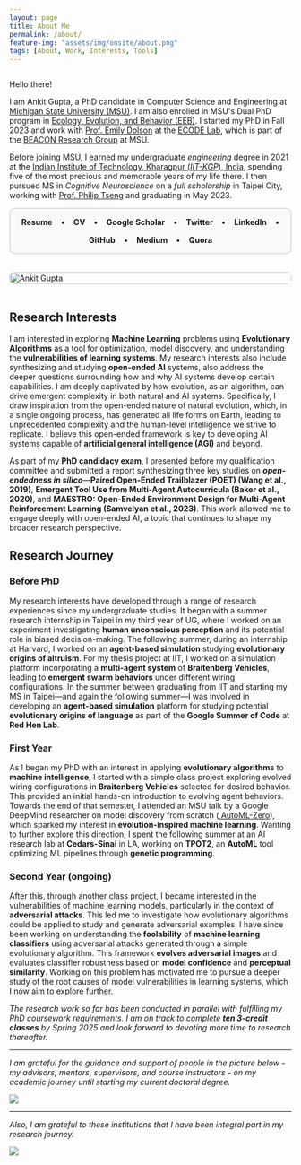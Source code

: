 ```yaml
---
layout: page
title: About Me
permalink: /about/
feature-img: "assets/img/onsite/about.png"
tags: [About, Work, Interests, Tools]
---
```

<div class="about-container" style="display: flex; flex-wrap: wrap; gap: 2rem; align-items: flex-start;">
  <div class="about-content" style="flex: 1; min-width: 300px;">
    <p>Hello there!</p>
      <p>I am Ankit Gupta, a PhD candidate in Computer Science and Engineering at <a href="https://en.wikipedia.org/wiki/Michigan_State_University" target="_blank"> Michigan State University (MSU)</a>. I am also enrolled in MSU's Dual PhD program in <a href="https://eeb.msu.edu/"  target="_blank"> Ecology, Evolution, and Behavior (EEB)</a>. I started my PhD in Fall 2023 and work with <a href="https://scholar.google.com/citations?user=OE2Ay_gAAAAJ" target="_blank">Prof. Emily Dolson</a> at the <a href="https://ecodelab.com/"  target="_blank"> ECODE Lab</a>, which is part of the <a href="https://en.wikipedia.org/wiki/BEACON_Center" target="_blank"> BEACON Research Group</a> at MSU.</p>
      <p>Before joining MSU, I earned my undergraduate <i>engineering</i> degree in 2021 at the <a href="https://en.wikipedia.org/wiki/IIT_Kharagpur" target="_blank"> Indian Institute of Technology, Kharagpur (<i>IIT-KGP</i>), India</a>, spending five of the most precious and memorable years of my life there. I then pursued MS in <i>Cognitive Neuroscience</i> on a <i>full scholarship</i> in Taipei City, working with <a href="https://scholar.google.com/citations?user=QNFVE3MAAAAJ" target="_blank">Prof. Philip Tseng</a> and graduating in May 2023.</p>
      <div class="profile-links" style="border: 2px solid #ddd; border-radius: 10px; padding: 15px; background: #f9f9f9; display: flex; flex-wrap: wrap; gap: 15px; justify-content: center; align-items: center;">
        <a href="https://drive.google.com/file/d/1EfiqiEd5rr7nJvMWb7F0zn7Pw-CNKclH/view" target="_blank" style="text-decoration: none;"><b>Resume</b></a> •
        <a href="https://drive.google.com/file/d/1am4vLS0rRuE6yXU1o661U8A3MQw_BG9w/view" target="_blank" style="text-decoration: none;"><b>CV</b></a> •
        <a href="https://scholar.google.com/citations?user=FTCbGjoAAAAJ&hl=en" target="_blank" style="text-decoration: none;"><b>Google Scholar</b></a> •
        <a href="https://twitter.com/ankiitgupta7" target="_blank" style="text-decoration: none;"><b>Twitter</b></a> •
        <a href="https://www.linkedin.com/in/ankiitgupta7/" target="_blank" style="text-decoration: none;"><b>LinkedIn</b></a> •
        <a href="https://github.com/ankiitgupta7" target="_blank" style="text-decoration: none;"><b>GitHub</b></a> •
        <a href="https://medium.com/@ankiitgupta7" target="_blank" style="text-decoration: none;"><b>Medium</b></a> •
        <a href="https://www.quora.com/profile/Ankit-Gupta-1695" target="_blank" style="text-decoration: none;"><b>Quora</b></a>
      </div>
  </div>
  <div class="profile-image" style="flex: 1; min-width: 300px;">
    <img src="https://ankiitgupta7.github.io/assets/img/mygallery/India%20Gate%20Picture.jpeg" alt="Ankit Gupta" style="width: 100%; height: auto; border-radius: 8px;">
  </div>
</div>

<br>

## Research Interests
I am interested in exploring **Machine Learning** problems using **Evolutionary Algorithms** as a tool for optimization, model discovery, and understanding the **vulnerabilities of learning systems**. My research interests also include synthesizing and studying **open-ended AI** systems, also address the deeper questions surrounding how and why AI systems develop certain capabilities. I am deeply captivated by how evolution, as an algorithm, can drive emergent complexity in both natural and AI systems. Specifically, I draw inspiration from the open-ended nature of natural evolution, which, in a single ongoing process, has generated all life forms on Earth, leading to unprecedented complexity and the human-level intelligence we strive to replicate. I believe this open-ended framework is key to developing AI systems capable of **artificial general intelligence (AGI)** and beyond.

As part of my **PhD candidacy exam**, I presented before my qualification committee and submitted a report synthesizing three key studies on ***open-endedness in silico***—**Paired Open-Ended Trailblazer (POET) (Wang et al., 2019)**, **Emergent Tool Use from Multi-Agent Autocurricula (Baker et al., 2020)**, and **MAESTRO: Open-Ended Environment Design for Multi-Agent Reinforcement Learning (Samvelyan et al., 2023)**. This work allowed me to engage deeply with open-ended AI, a topic that continues to shape my broader research perspective.

## Research Journey
### Before PhD
My research interests have developed through a range of research experiences since my undergraduate studies. It began with a summer research internship in Taipei in my third year of UG, where I worked on an experiment investigating **human unconscious perception** and its potential role in biased decision-making. The following summer, during an internship at Harvard, I worked on an **agent-based simulation** studying **evolutionary origins of altruism**. For my thesis project at IIT, I worked on a simulation platform incorporating a **multi-agent system** of **Braitenberg Vehicles**, leading to **emergent swarm behaviors** under different wiring configurations. In the summer between graduating from IIT and starting my MS in Taipei—and again the following summer—I was involved in developing an **agent-based simulation** platform for studying potential **evolutionary origins of language** as part of the **Google Summer of Code** at **Red Hen Lab**.

### First Year
As I began my PhD with an interest in applying **evolutionary algorithms** to **machine intelligence**, I started with a simple class project exploring evolved wiring configurations in **Braitenberg Vehicles** selected for desired behavior. This provided an initial hands-on introduction to evolving agent behaviors. Towards the end of that semester, I attended an MSU talk by a Google DeepMind researcher on model discovery from scratch (<a href="https://research.google/blog/automl-zero-evolving-code-that-learns/" target="_blank"> AutoML-Zero</a>), which sparked my interest in **evolution-inspired machine learning**. Wanting to further explore this direction, I spent the following summer at an AI research lab at **Cedars-Sinai** in LA, working on **TPOT2**, an **AutoML** tool optimizing ML pipelines through **genetic programming**. 

### Second Year (ongoing)
After this, through another class project, I became interested in the vulnerabilities of machine learning models, particularly in the context of **adversarial attacks**. This led me to investigate how evolutionary algorithms could be applied to study and generate adversarial examples. I have since been working on understanding the **foolability** of **machine learning classifiers** using adversarial attacks generated through a simple evolutionary algorithm. This framework **evolves adversarial images** and evaluates classifier robustness based on **model confidence** and **perceptual similarity**. Working on this problem has motivated me to pursue a deeper study of the root causes of model vulnerabilities in learning systems, which I now aim to explore further.

*The research work so far has been conducted in parallel with fulfilling my PhD coursework requirements. I am on track to complete **ten 3-credit classes** by Spring 2025 and look forward to devoting more time to research thereafter.*

---

*I am grateful for the guidance and support of people in the picture below - my advisors, mentors, supervisors, and course instructors - on my academic journey until starting my current doctoral degree.*

![](https://ankiitgupta7.github.io/assets/img/onsite/mentors.png)

---

*Also, I am grateful to these institutions that I have been integral part in my research journey.*

![](https://ankiitgupta7.github.io/assets/img/onsite/affiliations2024.png)


